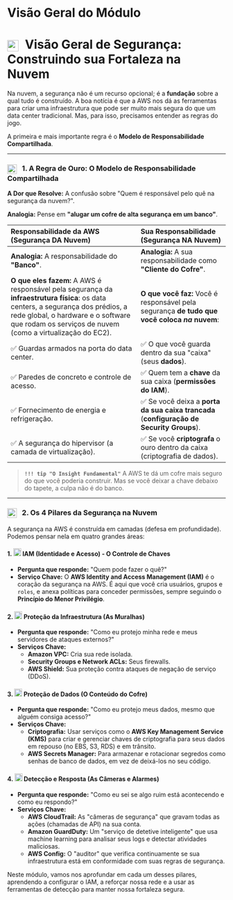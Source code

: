 # Visão Geral do Módulo
# <img src="https://api.iconify.design/mdi/shield-lock-outline.svg?color=currentColor" width="26" style="vertical-align:middle; margin-right:8px;" /> Visão Geral de Segurança: Construindo sua Fortaleza na Nuvem

Na nuvem, a segurança não é um recurso opcional; é a **fundação** sobre a qual tudo é construído. A boa notícia é que a AWS nos dá as ferramentas para criar uma infraestrutura que pode ser muito mais segura do que um data center tradicional. Mas, para isso, precisamos entender as regras do jogo.

A primeira e mais importante regra é o **Modelo de Responsabilidade Compartilhada**.

---

### <img src="https://api.iconify.design/mdi/account-switch-outline.svg?color=currentColor" width="22" style="vertical-align:middle; margin-right:8px;" /> 1. A Regra de Ouro: O Modelo de Responsabilidade Compartilhada

**A Dor que Resolve:** A confusão sobre "Quem é responsável pelo quê na segurança da nuvem?".

**Analogia:** Pense em **"alugar um cofre de alta segurança em um banco"**.

| Responsabilidade da AWS (Segurança **DA** Nuvem) | Sua Responsabilidade (Segurança **NA** Nuvem) |
| :--- | :--- |
| **Analogia:** A responsabilidade do **"Banco"**. | **Analogia:** A sua responsabilidade como **"Cliente do Cofre"**. |
| **O que eles fazem:** A AWS é responsável pela segurança da **infraestrutura física**: os data centers, a segurança dos prédios, a rede global, o hardware e o software que rodam os serviços de nuvem (como a virtualização do EC2). | **O que você faz:** Você é responsável pela segurança **de tudo que você coloca *na* nuvem**: |
| ✅ Guardas armados na porta do data center. | ✅ O que você guarda dentro da sua "caixa" (seus **dados**). |
| ✅ Paredes de concreto e controle de acesso. | ✅ Quem tem a **chave** da sua caixa (**permissões do IAM**). |
| ✅ Fornecimento de energia e refrigeração. | ✅ Se você deixa a **porta da sua caixa trancada** (**configuração de Security Groups**). |
| ✅ A segurança do hipervisor (a camada de virtualização). | ✅ Se você **criptografa** o ouro dentro da caixa (criptografia de dados). |

> **`!!! tip "O Insight Fundamental"`**
> A AWS te dá um cofre mais seguro do que você poderia construir. Mas se você deixar a chave debaixo do tapete, a culpa não é do banco.

---

### <img src="https://api.iconify.design/mdi/security.svg?color=currentColor" width="22" style="vertical-align:middle; margin-right:8px;" /> 2. Os 4 Pilares da Segurança na Nuvem

A segurança na AWS é construída em camadas (defesa em profundidade). Podemos pensar nela em quatro grandes áreas:

#### 1. <img src="https://api.iconify.design/logos/aws-iam.svg?color=currentColor" width="18" /> IAM (Identidade e Acesso) - O Controle de Chaves
* **Pergunta que responde:** "Quem pode fazer o quê?"
* **Serviço Chave:** O **AWS Identity and Access Management (IAM)** é o coração da segurança na AWS. É aqui que você cria usuários, grupos e `roles`, e anexa políticas para conceder permissões, sempre seguindo o **Princípio do Menor Privilégio**.

#### 2. <img src="https://api.iconify.design/mdi/wall.svg?color=currentColor" width="18" /> Proteção da Infraestrutura (As Muralhas)
* **Pergunta que responde:** "Como eu protejo minha rede e meus servidores de ataques externos?"
* **Serviços Chave:**
    * **Amazon VPC:** Cria sua rede isolada.
    * **Security Groups e Network ACLs:** Seus firewalls.
    * **AWS Shield:** Sua proteção contra ataques de negação de serviço (DDoS).

#### 3. <img src="https://api.iconify.design/mdi/lock-pattern.svg?color=currentColor" width="18" /> Proteção de Dados (O Conteúdo do Cofre)
* **Pergunta que responde:** "Como eu protejo meus dados, mesmo que alguém consiga acesso?"
* **Serviços Chave:**
    * **Criptografia:** Usar serviços como o **AWS Key Management Service (KMS)** para criar e gerenciar chaves de criptografia para seus dados em repouso (no EBS, S3, RDS) e em trânsito.
    * **AWS Secrets Manager:** Para armazenar e rotacionar segredos como senhas de banco de dados, em vez de deixá-los no seu código.

#### 4. <img src="https://api.iconify.design/mdi/radar.svg?color=currentColor" width="18" /> Detecção e Resposta (As Câmeras e Alarmes)
* **Pergunta que responde:** "Como eu sei se algo ruim está acontecendo e como eu respondo?"
* **Serviços Chave:**
    * **AWS CloudTrail:** As "câmeras de segurança" que gravam todas as ações (chamadas de API) na sua conta.
    * **Amazon GuardDuty:** Um "serviço de detetive inteligente" que usa machine learning para analisar seus logs e detectar atividades maliciosas.
    * **AWS Config:** O "auditor" que verifica continuamente se sua infraestrutura está em conformidade com suas regras de segurança.

Neste módulo, vamos nos aprofundar em cada um desses pilares, aprendendo a configurar o IAM, a reforçar nossa rede e a usar as ferramentas de detecção para manter nossa fortaleza segura.